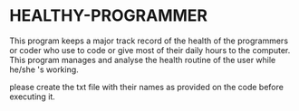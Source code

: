 # HEALTHY-PROGRAMMER
This program keeps a major track record of the health of the programmers or coder who use to code or give most of their daily hours to the computer. This program manages and analyse the health routine of the user while he/she 's working.

please create the txt file with their names as provided on the code before executing it.
